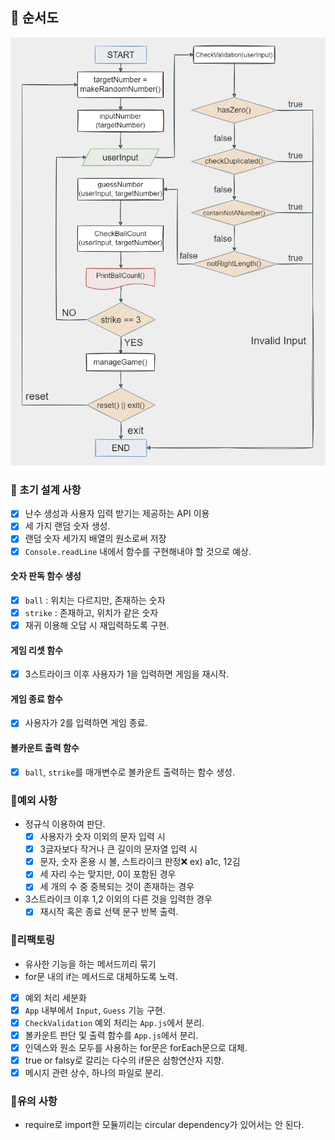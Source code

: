 ## 📜 순서도

<img src="baseball_diagram.png">
<br/>

### 🎯 초기 설계 사항

- [x] 난수 생성과 사용자 입력 받기는 제공하는 API 이용
- [x] 세 가지 랜덤 숫자 생성.
- [x] 랜덤 숫자 세가지 배열의 원소로써 저장
- [x] `Console.readLine` 내에서 함수를 구현해내야 할 것으로 예상.

#### 숫자 판독 함수 생성

- [x] `ball` : 위치는 다르지만, 존재하는 숫자
- [x] `strike` : 존재하고, 위치가 같은 숫자
- [x] 재귀 이용해 오답 시 재입력하도록 구현.

#### 게임 리셋 함수

- [x] 3스트라이크 이후 사용자가 1을 입력하면 게임을 재시작.

#### 게임 종료 함수

- [x] 사용자가 2를 입력하면 게임 종료.

#### 볼카운트 출력 함수

- [x] `ball`, `strike`를 매개변수로 볼카운트 출력하는 함수 생성.

### 📌예외 사항

- 정규식 이용하여 판단.
  - [x] 사용자가 숫자 이외의 문자 입력 시
  - [x] 3글자보다 작거나 큰 길이의 문자열 입력 시
  - [x] 문자, 숫자 혼용 시 볼, 스트라이크 판정❌ ex) a1c, 12김
  - [x] 세 자리 수는 맞지만, 0이 포함된 경우
  - [x] 세 개의 수 중 중복되는 것이 존재하는 경우
- 3스트라이크 이후 1,2 이외의 다른 것을 입력한 경우
  - [x] 재시작 혹은 종료 선택 문구 반복 출력.

### 🔨리팩토링

- 유사한 기능을 하는 메서드끼리 묶기
- for문 내의 if는 메서드로 대체하도록 노력.
- [x] 예외 처리 세분화
- [x] `App` 내부에서 `Input`, `Guess` 기능 구현.
- [x] `CheckValidation` 예외 처리는 `App.js`에서 분리.
- [x] 볼카운트 판단 및 출력 함수를 `App.js`에서 분리.
- [x] 인덱스와 원소 모두를 사용하는 for문은 forEach문으로 대체.
- [x] true or falsy로 갈리는 다수의 if문은 삼항연산자 지향.
- [x] 메시지 관련 상수, 하나의 파일로 분리.

### 🦺유의 사항

- require로 import한 모듈끼리는 circular dependency가 있어서는 안 된다.
